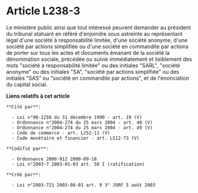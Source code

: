 # Article L238-3

Le ministère public ainsi que tout intéressé peuvent demander au président du tribunal statuant en référé d'enjoindre sous
astreinte au représentant légal d'une société à responsabilité limitée, d'une société anonyme, d'une société par actions
simplifiée ou d'une société en commandite par actions de porter sur tous les actes et documents émanant de la société la
dénomination sociale, précédée ou suivie immédiatement et lisiblement des mots "société à responsabilité limitée" ou des
initiales "SARL", "société anonyme" ou des initiales "SA", "société par actions simplifiée" ou des initiales "SAS" ou
"société en commandite par actions", et de l'énonciation du capital social.

**Liens relatifs à cet article**

	**Cité par**:

	  - Loi n°90-1258 du 31 décembre 1990 - art. 19 (V)
	  - Ordonnance n°2004-274 du 25 mars 2004 - art. 48 (V)
	  - Ordonnance n°2004-274 du 25 mars 2004 - art. 49 (V)
	  - Code de commerce - art. L252-11 (V)
	  - Code monétaire et financier - art. L512-73 (V)

	**Codifié par**:

	  - Ordonnance 2000-912 2000-09-18
	  - Loi n°2003-7 2003-01-03 art. 50 I (ratification)

	**Créé par**:

	  - Loi n°2003-721 2003-08-01 art. 9 3° JORF 5 août 2003
